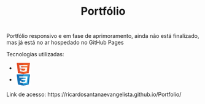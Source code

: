 <h1  align="center">Portfólio</h1>

#


<p>
    Portfólio responsivo e em fase de aprimoramento, ainda não está finalizado, mas já está no ar hospedado no GitHub Pages
</p>

<div>
    <p>Tecnologias utilizadas:</p>

<ul>

<li><img align="center" alt="ricardo-HTML" height="30" width="40" src="https://raw.githubusercontent.com/devicons/devicon/master/icons/html5/html5-original.svg"></li>


<li><img align="center" alt="ricardo-CSS" height="30" width="40" src="https://raw.githubusercontent.com/devicons/devicon/master/icons/css3/css3-original.svg"></li>

</ul>
</div>

<p>
    Link de acesso: https://ricardosantanaevangelista.github.io/Portfolio/
</p>
    


